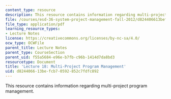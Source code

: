 ```yaml
---
content_type: resource
description: This resource contains information regarding multi-project program management.
file: /courses/esd-36-system-project-management-fall-2012/d824406613befcb70592852c7fdfc892_MITESD_36F12_Lec18.pdf
file_type: application/pdf
learning_resource_types:
- Lecture Notes
license: https://creativecommons.org/licenses/by-nc-sa/4.0/
ocw_type: OCWFile
parent_title: Lecture Notes
parent_type: CourseSection
parent_uid: f55a5684-e96e-b7fb-c96b-1414d7da8bd3
resourcetype: Document
title: 'Lecture 18: Multi-Project Program Management'
uid: d8244066-13be-fcb7-0592-852c7fdfc892
---
```

This resource contains information regarding multi-project program management.